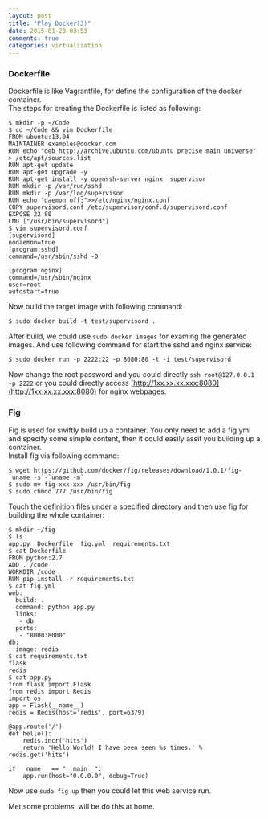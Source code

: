 ```yaml
---
layout: post
title: "Play Docker(3)"
date: 2015-01-28 03:53
comments: true
categories: virtualization
---
```

### Dockerfile
Dockerfile is like Vagrantfile, for define the configuration of the docker container.    
The steps for creating the Dockerfile is listed as following:    

```
$ mkdir -p ~/Code
$ cd ~/Code && vim Dockerfile 
FROM ubuntu:13.04
MAINTAINER examples@docker.com
RUN echo "deb http://archive.ubuntu.com/ubuntu precise main universe" > /etc/apt/sources.list
RUN apt-get update
RUN apt-get upgrade -y
RUN apt-get install -y openssh-server nginx  supervisor
RUN mkdir -p /var/run/sshd
RUN mkdir -p /var/log/supervisor
RUN echo "daemon off;">>/etc/nginx/nginx.conf
COPY supervisord.conf /etc/supervisor/conf.d/supervisord.conf
EXPOSE 22 80
CMD ["/usr/bin/supervisord"]
$ vim supervisord.conf 
[supervisord]
nodaemon=true
[program:sshd]
command=/usr/sbin/sshd -D

[program:nginx]
command=/usr/sbin/nginx
user=root
autostart=true

```
Now build the target image with following command:    

```
$ sudo docker build -t test/supervisord .

```
After build, we could use `sudo docker images` for examing the generated images. And use following command for start the sshd and nginx service:    

```
$ sudo docker run -p 2222:22 -p 8080:80 -t -i test/supervisord

```
Now change the root password and you could directly `ssh root@127.0.0.1 -p 2222` or you could directly access [http://1xx.xx.xx.xxx:8080](http://1xx.xx.xx.xxx:8080) for nginx webpages.    

### Fig
Fig is used for swiftly build up a container. You only need to add a fig.yml and specify some simple content, then it could easily assit you building up a container.    
Install fig via following command:    

```
$ wget https://github.com/docker/fig/releases/download/1.0.1/fig-`uname -s`-`uname -m`
$ sudo mv fig-xxx-xxx /usr/bin/fig
$ sudo chmod 777 /usr/bin/fig

```
Touch the definition files under a specified directory and then use fig for building the whole container:    

```
$ mkdir ~/fig
$ ls
app.py  Dockerfile  fig.yml  requirements.txt
$ cat Dockerfile 
FROM python:2.7
ADD . /code
WORKDIR /code
RUN pip install -r requirements.txt
$ cat fig.yml 
web:
  build: .
  command: python app.py
  links:
   - db
  ports:
   - "8000:8000"
db:
  image: redis
$ cat requirements.txt 
flask
redis
$ cat app.py 
from flask import Flask
from redis import Redis
import os
app = Flask(__name__)
redis = Redis(host='redis', port=6379)

@app.route('/')
def hello():
    redis.incr('hits')
    return 'Hello World! I have been seen %s times.' % redis.get('hits')

if __name__ == "__main__":
    app.run(host="0.0.0.0", debug=True)

```
Now use `sudo fig up` then you could let this web service run.    

Met some problems, will be do this at home.   
